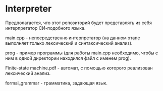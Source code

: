 # Interpreter

Предполагается, что этот репозиторий будет представлять из себя интерпретатор СИ-подобного языка.

main.cpp  - непосредственно интерпретатор (на данном этапе выполняет только лексический и синтаксический анализ).

prog - пример программы (для работы main.cpp необходимо, чтобы с ним в одной директории находился файл с именем prog).

Finite-state machine.pdf - автомат, с помощью которого реализован лексический анализ.

formal_grammar - грамматика, задающая язык.
